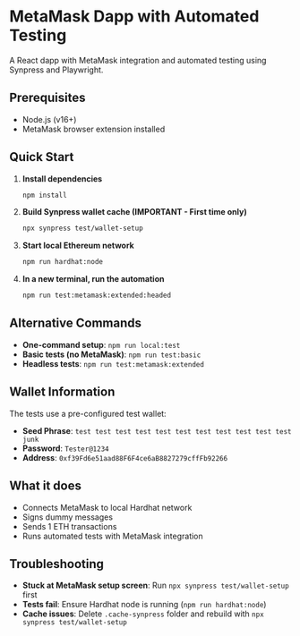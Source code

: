 # MetaMask Dapp with Automated Testing

A React dapp with MetaMask integration and automated testing using Synpress and Playwright.

## Prerequisites

- Node.js (v16+)
- MetaMask browser extension installed

## Quick Start

1. **Install dependencies**
   ```bash
   npm install
   ```

2. **Build Synpress wallet cache (IMPORTANT - First time only)**
   ```bash
   npx synpress test/wallet-setup
   ```
   
3. **Start local Ethereum network**
   ```bash
   npm run hardhat:node
   ```

4. **In a new terminal, run the automation**
   ```bash
   npm run test:metamask:extended:headed
   ```

## Alternative Commands

- **One-command setup**: `npm run local:test`
- **Basic tests (no MetaMask)**: `npm run test:basic`
- **Headless tests**: `npm run test:metamask:extended`

## Wallet Information

The tests use a pre-configured test wallet:
- **Seed Phrase**: `test test test test test test test test test test test junk`
- **Password**: `Tester@1234`
- **Address**: `0xf39Fd6e51aad88F6F4ce6aB8827279cffFb92266`

## What it does

- Connects MetaMask to local Hardhat network
- Signs dummy messages
- Sends 1 ETH transactions
- Runs automated tests with MetaMask integration

## Troubleshooting

- **Stuck at MetaMask setup screen**: Run `npx synpress test/wallet-setup` first
- **Tests fail**: Ensure Hardhat node is running (`npm run hardhat:node`)
- **Cache issues**: Delete `.cache-synpress` folder and rebuild with `npx synpress test/wallet-setup`
